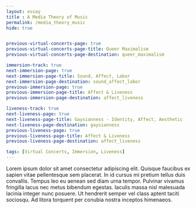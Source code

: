 ```yaml
--- 
layout: essay
title : A Media Theory of Music
permalink: /media_theory_music
hide: true


previous-virtual-concerts-page: true
previous-virtual-concerts-page-title: Queer Maximalism
previous-virtual-concerts-page-destination: queer_maximalism

immersion-track: true
next-immersion-page: true
next-immersion-page-title: Sound, Affect, Labor
next-immersion-page-destination: sound_affect_labor
previous-immersion-page: true
previous-immersion-page-title: Affect & Liveness
previous-immersion-page-destination: affect_liveness

liveness-track: true
next-liveness-page: true
next-liveness-page-title: Gaysianness - Identity, Affect, Aesthetic
next-liveness-page-destination: gaysianness
previous-liveness-page: true
previous-liveness-page-title: Affect & Liveness
previous-liveness-page-destination: affect_liveness

tags: [Virtual Concerts, Immersion, Liveness]
---
```


Lorem ipsum dolor sit amet consectetur adipiscing elit. Quisque faucibus ex sapien vitae pellentesque sem placerat. In id cursus mi pretium tellus duis convallis. Tempus leo eu aenean sed diam urna tempor. Pulvinar vivamus fringilla lacus nec metus bibendum egestas. Iaculis massa nisl malesuada lacinia integer nunc posuere. Ut hendrerit semper vel class aptent taciti sociosqu. Ad litora torquent per conubia nostra inceptos himenaeos.
